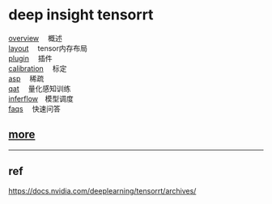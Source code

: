 # deep insight tensorrt    

[overview](./doc/overview.md)   &emsp;概述     
[layout](./doc/layout.md)       &emsp;tensor内存布局    
[plugin](./doc/plugin.md)       &emsp;插件    
[calibration](./doc/calibration.md)   &emsp;标定      
[asp](./doc/asp.md)             &emsp;稀疏   
[qat](./doc/qat.md)             &emsp;量化感知训练        
[inferflow](./inferflow/readme.md)&emsp;模型调度    
[faqs](./doc/faqs.md)           &emsp;快速问答

## [more](https://github.com/lix19937/trt-samples-for-hackathon-cn/blob/master/cookbook/readme_cn.md)    

--------------------------------------    

## ref    
https://docs.nvidia.com/deeplearning/tensorrt/archives/   
